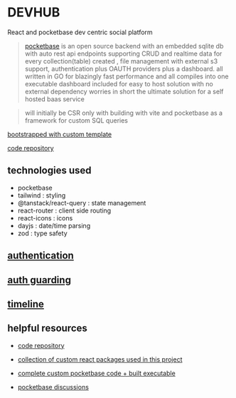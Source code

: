 # DEVHUB

React and pocketbase dev centric social platform

> [pocketbase](https://pocketbase.io/) is an open source backend with an embedded sqlite db with auto rest api endpoints supporting CRUD and realtime data for every collection(table) created ,
file management with external s3 support, authentication plus OAUTH providers plus a dashboard.
all written in GO for blazingly fast performance and all compiles into one executable  dashboard included for easy to host solution with no external dependency worries
in short the ultimate solution for a self hosted baas service


> will initially be CSR only with building with vite and pocketbase as a framework for custom SQL queries

[bootstrapped with custom template](https://github.com/tigawanna/vite-react-starter#README.md)

[code repository](https://github.com/tigawanna/devhub)

## technologies used
- pocketbase
- tailwind : styling
- @tanstack/react-query : state management
- react-router : client side routing
- react-icons : icons
- dayjs : date/time parsing
- zod : type safety



## [authentication](docs/authentication.md)

## [auth guarding](docs/authgurad.md)

## [timeline](docs/timeline.md)











## helpful resources
- [code repository](https://github.com/tigawanna/devhub)

- [collection of custom react packages used in this project](https://www.npmjs.com/package/@denniskinuthia/tiny-pkgs)

- [complete custom pocketbase code + built executable](https://github.com/tigawanna/devhub-backend.git)

- [pocketbase discussions](https://github.com/pocketbase/pocketbase/discussions) 
